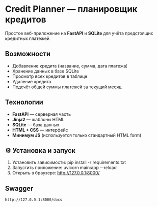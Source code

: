 #  Credit Planner — планировщик кредитов

Простое веб-приложение на **FastAPI** и **SQLite** для учёта предстоящих кредитных платежей.

##  Возможности
- Добавление кредита (название, сумма, дата платежа)
- Хранение данных в базе SQLite
- Просмотр всех кредитов в таблице
- Удаление кредита
- Подсчёт общей суммы платежей за текущий месяц

##  Технологии
- **FastAPI** — серверная часть
- **Jinja2** — шаблоны HTML
- **SQLite** — база данных
- **HTML + CSS** — интерфейс
- **Минимум JS** (используется только стандартный HTML form)

## ⚙ Установка и запуск

1. Установить зависимости:
    pip install -r requirements.txt
2. Запустить приложение:
    uvicorn main:app --reload
3. Открыть в браузере:
    http://127.0.0.1:8000/

## Swagger
    http://127.0.0.1:8000/docs
    
